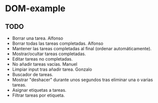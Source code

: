 # DOM-example

## TODO
* Borrar una tarea. Alfonso 
* Borrar todas las tareas completadas. Alfonso
* Mantener las tareas completadas al final (ordenar automáticamente).
* Mostrar/ocultar tareas completadas.
* Editar tareas no completadas.
* No añadir tareas vacías. Manuel
* Limpiar input tras añadir tarea. Gonzalo
* Buscador de tareas.
* Mostrar "deshacer" durante unos segundos tras eliminar una o varias tareas.
* Asignar etiquetas a tareas.
* Filtrar tareas por etiqueta.

